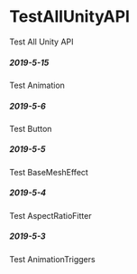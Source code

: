 # TestAllUnityAPI
Test All Unity API

##### 2019-5-15
Test Animation

##### 2019-5-6
Test Button

##### 2019-5-5
Test BaseMeshEffect

##### 2019-5-4
Test AspectRatioFitter

##### 2019-5-3
Test AnimationTriggers



